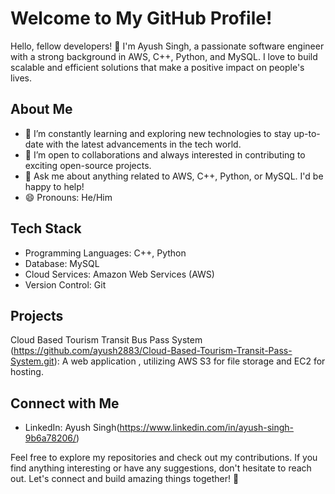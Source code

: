 # Welcome to My GitHub Profile!



Hello, fellow developers! 👋 I'm Ayush Singh, a passionate software engineer with a strong background in AWS, C++, Python, and MySQL. I love to build scalable and efficient solutions that make a positive impact on people's lives. 

## About Me

- 🌱 I’m constantly learning and exploring new technologies to stay up-to-date with the latest advancements in the tech world.
- 🤝 I’m open to collaborations and always interested in contributing to exciting open-source projects.
- 💬 Ask me about anything related to AWS, C++, Python, or MySQL. I'd be happy to help!
- 😄 Pronouns: He/Him

## Tech Stack

- Programming Languages: C++, Python
- Database: MySQL
- Cloud Services: Amazon Web Services (AWS)
- Version Control: Git

## Projects

 Cloud Based Tourism Transit Bus Pass System (https://github.com/ayush2883/Cloud-Based-Tourism-Transit-Pass-System.git): A web application , utilizing AWS S3 for file storage and EC2 for hosting.

## Connect with Me

- LinkedIn: Ayush Singh(https://www.linkedin.com/in/ayush-singh-9b6a78206/)

Feel free to explore my repositories and check out my contributions. If you find anything interesting or have any suggestions, don't hesitate to reach out. Let's connect and build amazing things together! 🚀
